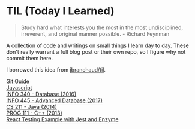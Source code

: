 # TIL (Today I Learned)

> Study hard what interests you the most in the most undisciplined, irreverent, and original manner possible. - Richard Feynman

A collection of code and writings on small things I learn day to day. These don't really warrant a full blog post or their own repo, so I figure why not commit them here.

I borrowed this idea from [jbranchaud/til](https://github.com/jbranchaud/til).

[Git Guide](git.md)  
[Javascript](/weird-js)  
[INFO 340 - Database (2016)](info-340.md)  
[INFO 445 - Advanced Database (2017)](info-445.md)  
[CS 211 - Java (2014)](/cs-211)  
[PROG 111 - C++ (2013)](/prog-111)  
[React Testing Example with Jest and Enzyme](/react-testing-example-lockscreen)  
